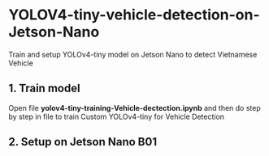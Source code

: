 # YOLOV4-tiny-vehicle-detection-on-Jetson-Nano
 Train and setup YOLOv4-tiny model on Jetson Nano to detect Vietnamese Vehicle
## 1. Train model
Open file **yolov4-tiny-training-Vehicle-dectection.ipynb** and then do step by step in file to train Custom YOLOv4-tiny for Vehicle Detection
## 2. Setup on Jetson Nano B01

